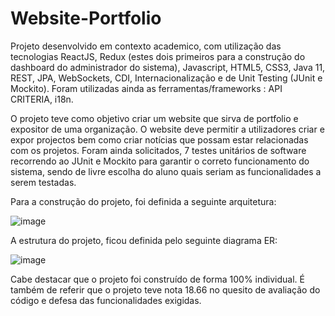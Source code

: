 # Website-Portfolio

Projeto desenvolvido em contexto academico, com utilização das tecnologias ReactJS, Redux (estes dois primeiros para a construção do dashboard do administrador do sistema), Javascript, HTML5, CSS3, Java 11, REST, JPA, WebSockets, CDI, Internacionalização e de Unit Testing (JUnit e Mockito). Foram utilizadas ainda as ferramentas/frameworks : API CRITERIA, i18n.

O projeto teve como objetivo criar um website que sirva de portfolio e expositor de uma organização. O website deve permitir a utilizadores criar e expor projectos bem como criar notícias que possam estar relacionadas com os projetos. Foram ainda solicitados, 7 testes unitários de software recorrendo ao JUnit e Mockito para garantir o correto funcionamento do sistema, sendo de livre escolha do aluno quais seriam as funcionalidades a serem testadas.

Para a construção do projeto, foi definida a seguinte arquitetura: 

![image](https://user-images.githubusercontent.com/83426489/180971353-3891687b-4b3d-4a5f-99bb-d05083a8779f.png)

A estrutura do projeto, ficou definida pelo seguinte diagrama ER:

![image](https://user-images.githubusercontent.com/83426489/180971176-a59bd4ea-ad0f-4ea4-9a1a-34ed97237816.png)

Cabe destacar que o projeto foi construído de forma 100% individual. É também de referir que o projeto teve nota 18.66 no quesito de avaliação do código e defesa das funcionalidades exigidas.

